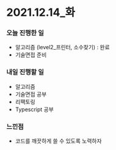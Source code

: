 # 2021.12.14\_화

### 오늘 진행한 일

- 알고리즘 (level2\_프린터, 소수찾기) : 완료
- 기술면접 준비

### 내일 진행할 일

- 알고리즘
- 기술면접 공부
- 리팩토링
- Typescript 공부

### 느낀점

- 코드를 깨끗하게 쓸 수 있도록 노력하자
